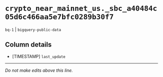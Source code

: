 # `crypto_near_mainnet_us._sbc_a40484c05d6c466aa5e7bfc0289b30f7`
`bq-1` | `bigquery-public-data`

## Column details
* [TIMESTAMP] `last_update`

-------------------------------------------------------------------------------
*Do not make edits above this line.*
